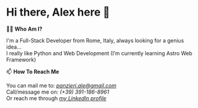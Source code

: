# Hi there, Alex here 👋

🧑‍💻 **Who Am I?**

I'm a Full-Stack Developer from Rome, Italy, always looking for a genius idea...\
I really like Python and Web Development (I’m currently learning Astro Web Framework)

📫 **How To Reach Me**

You can mail me to: [*panzieri.ale@gmail.com*](mailto:panzieri.ale@gmail.com)\
Call/message me on: *(+39) 391-186-8961*\
Or reach me through [*my LinkedIn profile*](https://www.linkedin.com/in/alessandropanzieri/)
